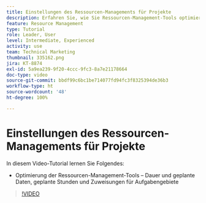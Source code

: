 ```yaml
---
title: Einstellungen des Ressourcen-Managements für Projekte
description: Erfahren Sie, wie Sie Ressourcen-Management-Tools optimieren – Zeiträume und geplante Daten, geplante Stunden und Zuweisungen von Aufgabengebieten.
feature: Resource Management
type: Tutorial
role: Leader, User
level: Intermediate, Experienced
activity: use
team: Technical Marketing
thumbnail: 335162.png
jira: KT-8874
exl-id: 5a9ea239-9f20-4ccc-9fc3-8a7e21178664
doc-type: video
source-git-commit: bbdf99c6bc1be714077fd94fc3f8325394de36b3
workflow-type: ht
source-wordcount: '48'
ht-degree: 100%

---
```


# Einstellungen des Ressourcen-Managements für Projekte

In diesem Video-Tutorial lernen Sie Folgendes:

* Optimierung der Ressourcen-Management-Tools – Dauer und geplante Daten, geplante Stunden und Zuweisungen für Aufgabengebiete

>[!VIDEO](https://video.tv.adobe.com/v/3431654/?quality=12&learn=on&enablevpops=1&captions=ger)
